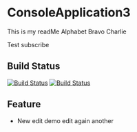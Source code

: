 # ConsoleApplication3
This is my readMe
Alphabet
Bravo
Charlie

Test subscribe

## Build Status
[![Build Status](https://search.visualstudio.com/Demo%20GitHub%20Integration/_apis/build/status/Demo%20GitHub%20Integration-.NET%20Desktop-CI)](https://search.visualstudio.com/Demo%20GitHub%20Integration/_build/latest?definitionId=23)
[![Build Status](https://travis-ci.org/mmitrik/ConsoleApplication2.svg?branch=master)](https://travis-ci.org/mmitrik/ConsoleApplication2)


## Feature
* New
edit
demo edit again another 
